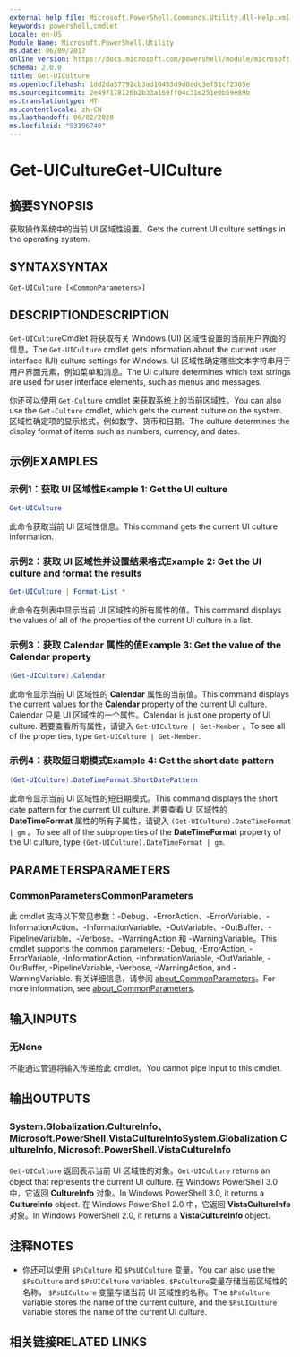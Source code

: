```yaml
---
external help file: Microsoft.PowerShell.Commands.Utility.dll-Help.xml
keywords: powershell,cmdlet
Locale: en-US
Module Name: Microsoft.PowerShell.Utility
ms.date: 06/09/2017
online version: https://docs.microsoft.com/powershell/module/microsoft.powershell.utility/get-uiculture?view=powershell-6&WT.mc_id=ps-gethelp
schema: 2.0.0
title: Get-UICulture
ms.openlocfilehash: 1dd2da57792cb3ad10453d9d0adc3ef51cf2305e
ms.sourcegitcommit: 2e497178126b2b33a169ff04c31e251e0b59e89b
ms.translationtype: MT
ms.contentlocale: zh-CN
ms.lasthandoff: 06/02/2020
ms.locfileid: "93196740"
---
```

# <span data-ttu-id="29a7e-103">Get-UICulture</span><span class="sxs-lookup"><span data-stu-id="29a7e-103">Get-UICulture</span></span>

## <span data-ttu-id="29a7e-104">摘要</span><span class="sxs-lookup"><span data-stu-id="29a7e-104">SYNOPSIS</span></span>
<span data-ttu-id="29a7e-105">获取操作系统中的当前 UI 区域性设置。</span><span class="sxs-lookup"><span data-stu-id="29a7e-105">Gets the current UI culture settings in the operating system.</span></span>

## <span data-ttu-id="29a7e-106">SYNTAX</span><span class="sxs-lookup"><span data-stu-id="29a7e-106">SYNTAX</span></span>

```
Get-UICulture [<CommonParameters>]
```

## <span data-ttu-id="29a7e-107">DESCRIPTION</span><span class="sxs-lookup"><span data-stu-id="29a7e-107">DESCRIPTION</span></span>

<span data-ttu-id="29a7e-108">`Get-UICulture`Cmdlet 将获取有关 Windows (UI) 区域性设置的当前用户界面的信息。</span><span class="sxs-lookup"><span data-stu-id="29a7e-108">The `Get-UICulture` cmdlet gets information about the current user interface (UI) culture settings for Windows.</span></span>
<span data-ttu-id="29a7e-109">UI 区域性确定哪些文本字符串用于用户界面元素，例如菜单和消息。</span><span class="sxs-lookup"><span data-stu-id="29a7e-109">The UI culture determines which text strings are used for user interface elements, such as menus and messages.</span></span>

<span data-ttu-id="29a7e-110">你还可以使用 `Get-Culture` cmdlet 来获取系统上的当前区域性。</span><span class="sxs-lookup"><span data-stu-id="29a7e-110">You can also use the `Get-Culture` cmdlet, which gets the current culture on the system.</span></span>
<span data-ttu-id="29a7e-111">区域性确定项的显示格式，例如数字、货币和日期。</span><span class="sxs-lookup"><span data-stu-id="29a7e-111">The culture determines the display format of items such as numbers, currency, and dates.</span></span>

## <span data-ttu-id="29a7e-112">示例</span><span class="sxs-lookup"><span data-stu-id="29a7e-112">EXAMPLES</span></span>

### <span data-ttu-id="29a7e-113">示例1：获取 UI 区域性</span><span class="sxs-lookup"><span data-stu-id="29a7e-113">Example 1: Get the UI culture</span></span>

```powershell
Get-UICulture
```

<span data-ttu-id="29a7e-114">此命令获取当前 UI 区域性信息。</span><span class="sxs-lookup"><span data-stu-id="29a7e-114">This command gets the current UI culture information.</span></span>

### <span data-ttu-id="29a7e-115">示例2：获取 UI 区域性并设置结果格式</span><span class="sxs-lookup"><span data-stu-id="29a7e-115">Example 2: Get the UI culture and format the results</span></span>

```powershell
Get-UICulture | Format-List *
```

<span data-ttu-id="29a7e-116">此命令在列表中显示当前 UI 区域性的所有属性的值。</span><span class="sxs-lookup"><span data-stu-id="29a7e-116">This command displays the values of all of the properties of the current UI culture in a list.</span></span>

### <span data-ttu-id="29a7e-117">示例3：获取 Calendar 属性的值</span><span class="sxs-lookup"><span data-stu-id="29a7e-117">Example 3: Get the value of the Calendar property</span></span>

```powershell
(Get-UICulture).Calendar
```

<span data-ttu-id="29a7e-118">此命令显示当前 UI 区域性的 **Calendar** 属性的当前值。</span><span class="sxs-lookup"><span data-stu-id="29a7e-118">This command displays the current values for the **Calendar** property of the current UI culture.</span></span>
<span data-ttu-id="29a7e-119">Calendar 只是 UI 区域性的一个属性。</span><span class="sxs-lookup"><span data-stu-id="29a7e-119">Calendar is just one property of UI culture.</span></span>
<span data-ttu-id="29a7e-120">若要查看所有属性，请键入 `Get-UICulture | Get-Member` 。</span><span class="sxs-lookup"><span data-stu-id="29a7e-120">To see all of the properties, type `Get-UICulture | Get-Member`.</span></span>

### <span data-ttu-id="29a7e-121">示例4：获取短日期模式</span><span class="sxs-lookup"><span data-stu-id="29a7e-121">Example 4: Get the short date pattern</span></span>

```powershell
(Get-UICulture).DateTimeFormat.ShortDatePattern
```

<span data-ttu-id="29a7e-122">此命令显示当前 UI 区域性的短日期模式。</span><span class="sxs-lookup"><span data-stu-id="29a7e-122">This command displays the short date pattern for the current UI culture.</span></span>
<span data-ttu-id="29a7e-123">若要查看 UI 区域性的 **DateTimeFormat** 属性的所有子属性，请键入 `(Get-UICulture).DateTimeFormat | gm` 。</span><span class="sxs-lookup"><span data-stu-id="29a7e-123">To see all of the subproperties of the **DateTimeFormat** property of the UI culture, type `(Get-UICulture).DateTimeFormat | gm`.</span></span>

## <span data-ttu-id="29a7e-124">PARAMETERS</span><span class="sxs-lookup"><span data-stu-id="29a7e-124">PARAMETERS</span></span>

### <span data-ttu-id="29a7e-125">CommonParameters</span><span class="sxs-lookup"><span data-stu-id="29a7e-125">CommonParameters</span></span>

<span data-ttu-id="29a7e-126">此 cmdlet 支持以下常见参数：-Debug、-ErrorAction、-ErrorVariable、-InformationAction、-InformationVariable、-OutVariable、-OutBuffer、-PipelineVariable、-Verbose、-WarningAction 和 -WarningVariable。</span><span class="sxs-lookup"><span data-stu-id="29a7e-126">This cmdlet supports the common parameters: -Debug, -ErrorAction, -ErrorVariable, -InformationAction, -InformationVariable, -OutVariable, -OutBuffer, -PipelineVariable, -Verbose, -WarningAction, and -WarningVariable.</span></span> <span data-ttu-id="29a7e-127">有关详细信息，请参阅 [about_CommonParameters](../Microsoft.PowerShell.Core/About/about_CommonParameters.md)。</span><span class="sxs-lookup"><span data-stu-id="29a7e-127">For more information, see [about_CommonParameters](../Microsoft.PowerShell.Core/About/about_CommonParameters.md).</span></span>

## <span data-ttu-id="29a7e-128">输入</span><span class="sxs-lookup"><span data-stu-id="29a7e-128">INPUTS</span></span>

### <span data-ttu-id="29a7e-129">无</span><span class="sxs-lookup"><span data-stu-id="29a7e-129">None</span></span>

<span data-ttu-id="29a7e-130">不能通过管道将输入传递给此 cmdlet。</span><span class="sxs-lookup"><span data-stu-id="29a7e-130">You cannot pipe input to this cmdlet.</span></span>

## <span data-ttu-id="29a7e-131">输出</span><span class="sxs-lookup"><span data-stu-id="29a7e-131">OUTPUTS</span></span>

### <span data-ttu-id="29a7e-132">System.Globalization.CultureInfo、Microsoft.PowerShell.VistaCultureInfo</span><span class="sxs-lookup"><span data-stu-id="29a7e-132">System.Globalization.CultureInfo, Microsoft.PowerShell.VistaCultureInfo</span></span>

<span data-ttu-id="29a7e-133">`Get-UICulture` 返回表示当前 UI 区域性的对象。</span><span class="sxs-lookup"><span data-stu-id="29a7e-133">`Get-UICulture` returns an object that represents the current UI culture.</span></span>
<span data-ttu-id="29a7e-134">在 Windows PowerShell 3.0 中，它返回 **CultureInfo** 对象。</span><span class="sxs-lookup"><span data-stu-id="29a7e-134">In Windows PowerShell 3.0, it returns a **CultureInfo** object.</span></span>
<span data-ttu-id="29a7e-135">在 Windows PowerShell 2.0 中，它返回 **VistaCultureInfo** 对象。</span><span class="sxs-lookup"><span data-stu-id="29a7e-135">In Windows PowerShell 2.0, it returns a **VistaCultureInfo** object.</span></span>

## <span data-ttu-id="29a7e-136">注释</span><span class="sxs-lookup"><span data-stu-id="29a7e-136">NOTES</span></span>

- <span data-ttu-id="29a7e-137">你还可以使用 `$PsCulture` 和 `$PsUICulture` 变量。</span><span class="sxs-lookup"><span data-stu-id="29a7e-137">You can also use the `$PsCulture` and `$PsUICulture` variables.</span></span> <span data-ttu-id="29a7e-138">`$PsCulture`变量存储当前区域性的名称， `$PsUICulture` 变量存储当前 UI 区域性的名称。</span><span class="sxs-lookup"><span data-stu-id="29a7e-138">The `$PsCulture` variable stores the name of the current culture, and the `$PsUICulture` variable stores the name of the current UI culture.</span></span>

## <span data-ttu-id="29a7e-139">相关链接</span><span class="sxs-lookup"><span data-stu-id="29a7e-139">RELATED LINKS</span></span>

